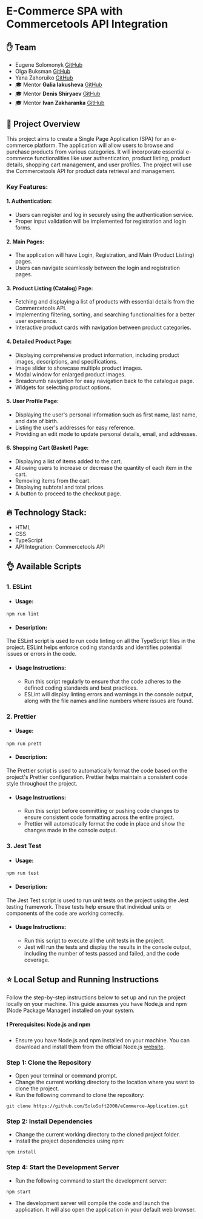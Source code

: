 # E-Commerce SPA with Commercetools API Integration
## :raised_hand: Team
- Eugene Solomonyk [GitHub](https://github.com/solosoft2000)
- Olga Buksman [GitHub](https://github.com/fault1err)
- Yana Zahoruiko [GitHub](https://github.com/Yasya23)
- :mortar_board: Mentor <b>Galia Iakusheva</b> [GitHub](https://github.com/lilithprimary)
- :mortar_board: Mentor <b>Denis Shiryaev</b> [GitHub](https://github.com/tambovchanin)
- :mortar_board: Mentor <b>Ivan Zakharanka</b> [GitHub](https://github.com/Vanya1000)

## :mega: Project Overview
This project aims to create a Single Page Application (SPA) for an e-commerce platform. The application will allow users to browse and purchase products from various categories. It will incorporate essential e-commerce functionalities like user authentication, product listing, product details, shopping cart management, and user profiles. The project will use the Commercetools API for product data retrieval and management.

### Key Features:

#### 1. Authentication:

- Users can register and log in securely using the authentication service.
- Proper input validation will be implemented for registration and login forms.

#### 2. Main Pages:

- The application will have Login, Registration, and Main (Product Listing) pages.
- Users can navigate seamlessly between the login and registration pages.
  
#### 3. Product Listing (Catalog) Page:

- Fetching and displaying a list of products with essential details from the Commercetools API.
- Implementing filtering, sorting, and searching functionalities for a better user experience.
- Interactive product cards with navigation between product categories.
  
#### 4. Detailed Product Page:

- Displaying comprehensive product information, including product images, descriptions, and specifications.
- Image slider to showcase multiple product images.
- Modal window for enlarged product images.
- Breadcrumb navigation for easy navigation back to the catalogue page.
- Widgets for selecting product options.
  
#### 5. User Profile Page:

- Displaying the user's personal information such as first name, last name, and date of birth.
- Listing the user's addresses for easy reference.
- Providing an edit mode to update personal details, email, and addresses.
  
#### 6. Shopping Cart (Basket) Page:

- Displaying a list of items added to the cart.
- Allowing users to increase or decrease the quantity of each item in the cart.
- Removing items from the cart.
- Displaying subtotal and total prices.
- A button to proceed to the checkout page.

## :fire: Technology Stack:

- HTML
- CSS
- TypeScript
- API Integration: Commercetools API

## :ok_hand: Available Scripts

### 1. ESLint

- #### Usage:
```
npm run lint
```
- #### Description:
The ESLint script is used to run code linting on all the TypeScript files in the project. ESLint helps enforce coding standards and identifies potential issues or errors in the code.

- #### Usage Instructions:
  - Run this script regularly to ensure that the code adheres to the defined coding standards and best practices.
  - ESLint will display linting errors and warnings in the console output, along with the file names and line numbers where issues are found.

### 2. Prettier 
- #### Usage:
```
npm run prett
```
- #### Description:
The Prettier script is used to automatically format the code based on the project's Prettier configuration. Prettier helps maintain a consistent code style throughout the project.

- #### Usage Instructions:
  - Run this script before committing or pushing code changes to ensure consistent code formatting across the entire project.
  - Prettier will automatically format the code in place and show the changes made in the console output.
    
### 3. Jest Test 
- #### Usage:
```
npm run test
```
- #### Description:
The Jest Test script is used to run unit tests on the project using the Jest testing framework. These tests help ensure that individual units or components of the code are working correctly.
- #### Usage Instructions:
  - Run this script to execute all the unit tests in the project.
  - Jest will run the tests and display the results in the console output, including the number of tests passed and failed, and the code coverage.

## :star: Local Setup and Running Instructions
Follow the step-by-step instructions below to set up and run the project locally on your machine. This guide assumes you have Node.js and npm (Node Package Manager) installed on your system.

#### :exclamation: Prerequisites: Node.js and npm
- Ensure you have Node.js and npm installed on your machine. You can download and install them from the official Node.js [website](https://nodejs.org).

### Step 1: Clone the Repository
- Open your terminal or command prompt.
- Change the current working directory to the location where you want to clone the project.
- Run the following command to clone the repository:
```
git clone https://github.com/SoloSoft2000/eCommerce-Application.git
```
### Step 2: Install Dependencies

- Change the current working directory to the cloned project folder.
- Install the project dependencies using npm:
```
npm install
```
### Step 4: Start the Development Server
- Run the following command to start the development server:
```
npm start
```
- The development server will compile the code and launch the application. It will also open the application in your default web browser.
